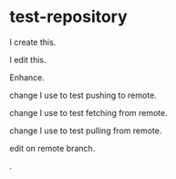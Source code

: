 # test-repository
I create this.

I edit this. 

Enhance.

change I use to test pushing to remote.

change I use to test fetching from remote.

change I use to test pulling from remote.

edit on remote branch.

.

#
